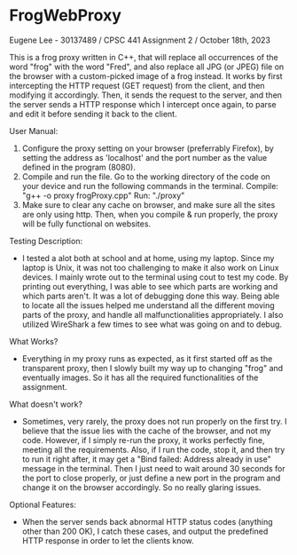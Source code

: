 # FrogWebProxy
Eugene Lee - 30137489 / CPSC 441 Assignment 2 / October 18th, 2023

This is a frog proxy written in C++, that will replace all occurrences of the word "frog" with the word "Fred", and also replace all JPG (or JPEG) file on the browser with a custom-picked image of a frog instead. It works by first intercepting the HTTP request (GET request) from the client, and then modifying it accordingly. Then, it sends the request to the server, and then the server sends a HTTP response which I intercept once again, to parse and edit it before sending it back to the client. 

User Manual: 
1. Configure the proxy setting on your browser (preferrably Firefox), by setting the address as 'localhost' and the port number as the value defined in the program (8080).
2. Compile and run the file. Go to the working directory of the code on your device and run the following commands in the terminal. 
    Compile: "g++ -o proxy frogProxy.cpp"
    Run: "./proxy"
3. Make sure to clear any cache on browser, and make sure all the sites are only using http. Then, when you compile & run properly, the proxy will be fully functional on websites. 

Testing Description: 
- I tested a alot both at school and at home, using my laptop. Since my laptop is Unix, it was not too challenging to make it also work on Linux devices. I mainly wrote out to the terminal using cout to test my code. By printing out everything, I was able to see which parts are working and which parts aren't. It was a lot of debugging done this way. Being able to locate all the issues helped me understand all the different moving parts of the proxy, and handle all malfunctionalities appropriately. I also utilized WireShark a few times to see what was going on and to debug. 

What Works? 
- Everything in my proxy runs as expected, as it first started off as the transparent proxy, then I slowly built my way up to changing "frog" and eventually images. So it has all the required functionalities of the assignment.

What doesn't work? 
- Sometimes, very rarely, the proxy does not run properly on the first try. I believe that the issue lies with the cache of the browser, and not my code. However, if I simply re-run the proxy, it works perfectly fine, meeting all the requirements. Also, if I run the code, stop it, and then try to run it right after, it may get a "Bind failed: Address already in use" message in the terminal. Then I just need to wait around 30 seconds for the port to close properly, or just define a new port in the program and change it on the browser accordingly. So no really glaring issues. 

Optional Features:
- When the server sends back abnormal HTTP status codes (anything other than 200 OK), I catch these cases, and output the predefined HTTP response in order to let the clients know.